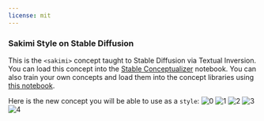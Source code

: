 ```yaml
---
license: mit
---
```

### Sakimi Style on Stable Diffusion
This is the `<sakimi>` concept taught to Stable Diffusion via Textual Inversion. You can load this concept into the [Stable Conceptualizer](https://colab.research.google.com/github/huggingface/notebooks/blob/main/diffusers/stable_conceptualizer_inference.ipynb) notebook. You can also train your own concepts and load them into the concept libraries using [this notebook](https://colab.research.google.com/github/huggingface/notebooks/blob/main/diffusers/sd_textual_inversion_training.ipynb).

Here is the new concept you will be able to use as a `style`:
![<sakimi> 0](https://huggingface.co/sd-concepts-library/sakimi-style/resolve/main/concept_images/0.jpeg)
![<sakimi> 1](https://huggingface.co/sd-concepts-library/sakimi-style/resolve/main/concept_images/2.jpeg)
![<sakimi> 2](https://huggingface.co/sd-concepts-library/sakimi-style/resolve/main/concept_images/4.jpeg)
![<sakimi> 3](https://huggingface.co/sd-concepts-library/sakimi-style/resolve/main/concept_images/1.jpeg)
![<sakimi> 4](https://huggingface.co/sd-concepts-library/sakimi-style/resolve/main/concept_images/3.jpeg)


